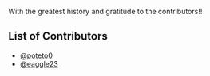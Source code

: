 With the greatest history and gratitude to the contributors!!

## List of Contributors
- [@poteto0](https://github.com/poteto0)
- [@eaggle23](https://github.com/eaggle23)